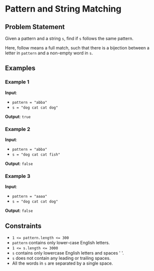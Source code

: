 # Pattern and String Matching

## Problem Statement

Given a pattern and a string `s`, find if `s` follows the same pattern.

Here, follow means a full match, such that there is a bijection between a letter in `pattern` and a non-empty word in `s`.

## Examples

### Example 1

**Input**: 
- `pattern = "abba"`
- `s = "dog cat cat dog"`

**Output**: `true`

### Example 2

**Input**: 
- `pattern = "abba"`
- `s = "dog cat cat fish"`

**Output**: `false`

### Example 3

**Input**: 
- `pattern = "aaaa"`
- `s = "dog cat cat dog"`

**Output**: `false`

## Constraints

- `1 <= pattern.length <= 300`
- `pattern` contains only lower-case English letters.
- `1 <= s.length <= 3000`
- `s` contains only lowercase English letters and spaces ' '.
- `s` does not contain any leading or trailing spaces.
- All the words in `s` are separated by a single space.

